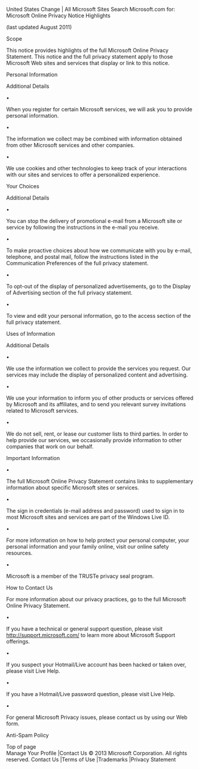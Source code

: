 United States Change | All Microsoft Sites Search Microsoft.com for:  
Microsoft Online Privacy Notice Highlights

  
(last updated August 2011)

  
Scope  

This notice provides highlights of the full Microsoft Online Privacy Statement. This notice and the full privacy statement apply to those Microsoft Web sites and services that display or link to this notice.

Personal Information  

Additional Details

•

When you register for certain Microsoft services, we will ask you to provide personal information.

•

The information we collect may be combined with information obtained from other Microsoft services and other companies.

•

We use cookies and other technologies to keep track of your interactions with our sites and services to offer a personalized experience.

Your Choices  

Additional Details

•

You can stop the delivery of promotional e-mail from a Microsoft site or service by following the instructions in the e-mail you receive.

•

To make proactive choices about how we communicate with you by e-mail, telephone, and postal mail, follow the instructions listed in the Communication Preferences of the full privacy statement.

•

To opt-out of the display of personalized advertisements, go to the Display of Advertising section of the full privacy statement.

•

To view and edit your personal information, go to the access section of the full privacy statement.

Uses of Information  

Additional Details

•

We use the information we collect to provide the services you request. Our services may include the display of personalized content and advertising.

•

We use your information to inform you of other products or services offered by Microsoft and its affiliates, and to send you relevant survey invitations related to Microsoft services.

•

We do not sell, rent, or lease our customer lists to third parties. In order to help provide our services, we occasionally provide information to other companies that work on our behalf.

Important Information  

•

The full Microsoft Online Privacy Statement contains links to supplementary information about specific Microsoft sites or services.

•

The sign in credentials (e-mail address and password) used to sign in to most Microsoft sites and services are part of the Windows Live ID.

•

For more information on how to help protect your personal computer, your personal information and your family online, visit our online safety resources.

•

Microsoft is a member of the TRUSTe privacy seal program.

How to Contact Us  

For more information about our privacy practices, go to the full Microsoft Online Privacy Statement.

•

If you have a technical or general support question, please visit http://support.microsoft.com/ to learn more about Microsoft Support offerings.

•

If you suspect your Hotmail/Live account has been hacked or taken over, please visit Live Help.

•

If you have a Hotmail/Live password question, please visit Live Help.

•

For general Microsoft Privacy issues, please contact us by using our Web form.

Anti-Spam Policy

Top of page  
Manage Your Profile |Contact Us © 2013 Microsoft Corporation. All rights reserved. Contact Us |Terms of Use |Trademarks |Privacy Statement